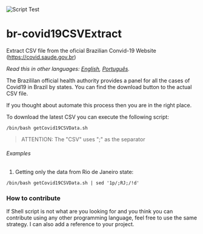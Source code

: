 ![Script Test](https://github.com/gpcarmo/br-covid19CSVExtract/workflows/Script%20Test/badge.svg)

# br-covid19CSVExtract

Extract CSV file from the oficial Brazilian Convid-19 Website (https://covid.saude.gov.br)

*Read this in other languages: [English](README.md), [Português](README.pt-br.md).*

The Brazililan official health authority provides a panel for all the cases of Covid19 in Brazil by states. You can find the download button to the actual CSV file. 

If you thought about automate this process then you are in the right place.

To download the latest CSV you can execute the following script:
```
/bin/bash getCovid19CSVData.sh
```
> ATTENTION: The "CSV" uses ";" as the separator 

###### Examples
1. Getting only the data from Rio de Janeiro state: 

```
/bin/bash getCovid19CSVData.sh | sed '1p/;RJ;/!d'
```

### How to contribute
If Shell script is not what are you looking for and you think you can contribute using any other programming language, feel free to use the same strategy. I can also add a reference to your project. 





